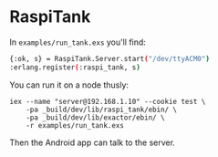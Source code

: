 # RaspiTank

In `examples/run_tank.exs` you'll find:

```sh
{:ok, s} = RaspiTank.Server.start("/dev/ttyACM0")
:erlang.register(:raspi_tank, s)
```

You can run it on a node thusly:

```
iex --name "server@192.168.1.10" --cookie test \
    -pa _build/dev/lib/raspi_tank/ebin/ \
    -pa _build/dev/lib/exactor/ebin/ \
    -r examples/run_tank.exs
```

Then the Android app can talk to the server.
